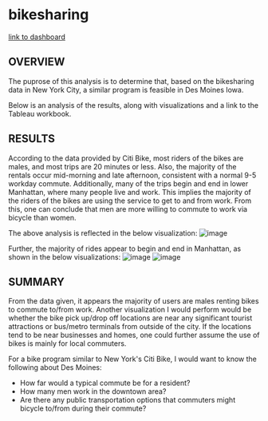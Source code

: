 # bikesharing
[link to dashboard](https://public.tableau.com/views/Deliverable2_16243315203770/BikesharingStory?:language=en-US&:display_count=n&:origin=viz_share_link)


## OVERVIEW

The puprose of this analysis is to determine that, based on the bikesharing data in New York City, a similar program is feasible in Des Moines Iowa.

Below is an analysis of the results, along with visualizations and a link to the Tableau workbook.

## RESULTS

According to the data provided by Citi Bike, most riders of the bikes are males, and most trips are 20 minutes or less. Also, the majority of the rentals occur mid-morning and late afternoon, consistent with a normal 9-5 workday commute. Additionally, many of the trips begin and end in lower Manhattan, where many people live and work. This implies the majority of the riders of the bikes are using the service to get to and from work. From this, one can conclude that men are more willing to commute to work via bicycle than women.

The above analysis is reflected in the below visualization:
![image](https://user-images.githubusercontent.com/80076110/122861808-b28f1f80-d2e5-11eb-9c0b-1bfe27ff821a.png)

Further, the majority of rides appear to begin and end in Manhattan, as shown in the below visualizations:
![image](https://user-images.githubusercontent.com/80076110/122862009-1580b680-d2e6-11eb-9cc8-8d925b9474fe.png)
![image](https://user-images.githubusercontent.com/80076110/122862052-23363c00-d2e6-11eb-99e5-791e361cb04f.png)

## SUMMARY
From the data given, it appears the majority of users are males renting bikes to commute to/from work. Another visualization I would perform would be whether the bike pick up/drop off locations are near any significant tourist attractions or bus/metro terminals from outside of the city. If the locations tend to be near businesses and homes, one could further assume the use of bikes is mainly for local commuters.

For a bike program similar to New York's Citi Bike, I would want to know the following about Des Moines:
* How far would a typical commute be for a resident?
* How many men work in the downtown area?
* Are there any public transportation options that commuters might bicycle to/from during their commute?

